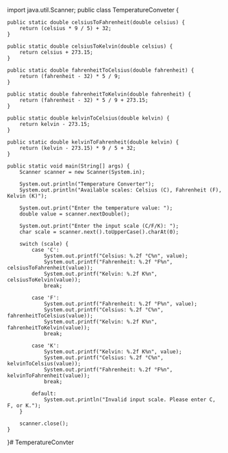 import java.util.Scanner;
public class TemperatureConveter {

    public static double celsiusToFahrenheit(double celsius) {
        return (celsius * 9 / 5) + 32;
    }

    public static double celsiusToKelvin(double celsius) {
        return celsius + 273.15;
    }

    public static double fahrenheitToCelsius(double fahrenheit) {
        return (fahrenheit - 32) * 5 / 9;
    }

    public static double fahrenheitToKelvin(double fahrenheit) {
        return (fahrenheit - 32) * 5 / 9 + 273.15;
    }

    public static double kelvinToCelsius(double kelvin) {
        return kelvin - 273.15;
    }

    public static double kelvinToFahrenheit(double kelvin) {
        return (kelvin - 273.15) * 9 / 5 + 32;
    }

    public static void main(String[] args) {
        Scanner scanner = new Scanner(System.in);

        System.out.println("Temperature Converter");
        System.out.println("Available scales: Celsius (C), Fahrenheit (F), Kelvin (K)");

        System.out.print("Enter the temperature value: ");
        double value = scanner.nextDouble();

        System.out.print("Enter the input scale (C/F/K): ");
        char scale = scanner.next().toUpperCase().charAt(0);

        switch (scale) {
            case 'C':
                System.out.printf("Celsius: %.2f °C%n", value);
                System.out.printf("Fahrenheit: %.2f °F%n", celsiusToFahrenheit(value));
                System.out.printf("Kelvin: %.2f K%n", celsiusToKelvin(value));
                break;

            case 'F':
                System.out.printf("Fahrenheit: %.2f °F%n", value);
                System.out.printf("Celsius: %.2f °C%n", fahrenheitToCelsius(value));
                System.out.printf("Kelvin: %.2f K%n", fahrenheitToKelvin(value));
                break;

            case 'K':
                System.out.printf("Kelvin: %.2f K%n", value);
                System.out.printf("Celsius: %.2f °C%n", kelvinToCelsius(value));
                System.out.printf("Fahrenheit: %.2f °F%n", kelvinToFahrenheit(value));
                break;

            default:
                System.out.println("Invalid input scale. Please enter C, F, or K.");
        }

        scanner.close();
    }
}# TemperatureConvter
